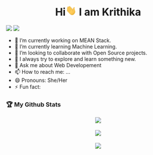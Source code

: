 <h1 align="center">Hi<img src="https://raw.githubusercontent.com/ABSphreak/ABSphreak/master/gifs/Hi.gif" width="30px"> I am Krithika</h1>
<p align="left"><img src="https://visitor-badge.laobi.icu/badge?page_id=krithika2411.krithika2411"> <img src="https://img.shields.io/github/followers/krithika2411?label=Follow&style=social)](https://github.com/krithika2411"></p>

- 🔭 I’m currently working on MEAN Stack.
- 🌱 I’m currently learning Machine Learning.
- 👯 I’m looking to collaborate with Open Source projects.
- 🤩 I always try to explore and learn something new.
- 💬 Ask me about Web Developement
- 📫 How to reach me: ...
- 😄 Pronouns: She/Her
- ⚡ Fun fact: 

### :trophy: My Github Stats
<div align="center">
  <img align="center" src="https://github-readme-stats.vercel.app/api?username=krithika2411&&show_icons=true&theme=nightowl">
</div>
</br>
<div align="center"> 
  <img align="center" src="https://activity-graph.herokuapp.com/graph?username=krithika2411&theme=react-dark">
</div>
</br>
<div align="center">
  <img align="center" src="https://github-readme-streak-stats.herokuapp.com?user=krithika2411&show_icons=true&theme=tokyonight&fire=DD2727">
</div>

